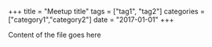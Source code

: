 +++
title     = "Meetup title"
tags    = ["tag1", "tag2"]
categories  = ["category1","category2"]
date    = "2017-01-01"
+++

Content of the file goes here
